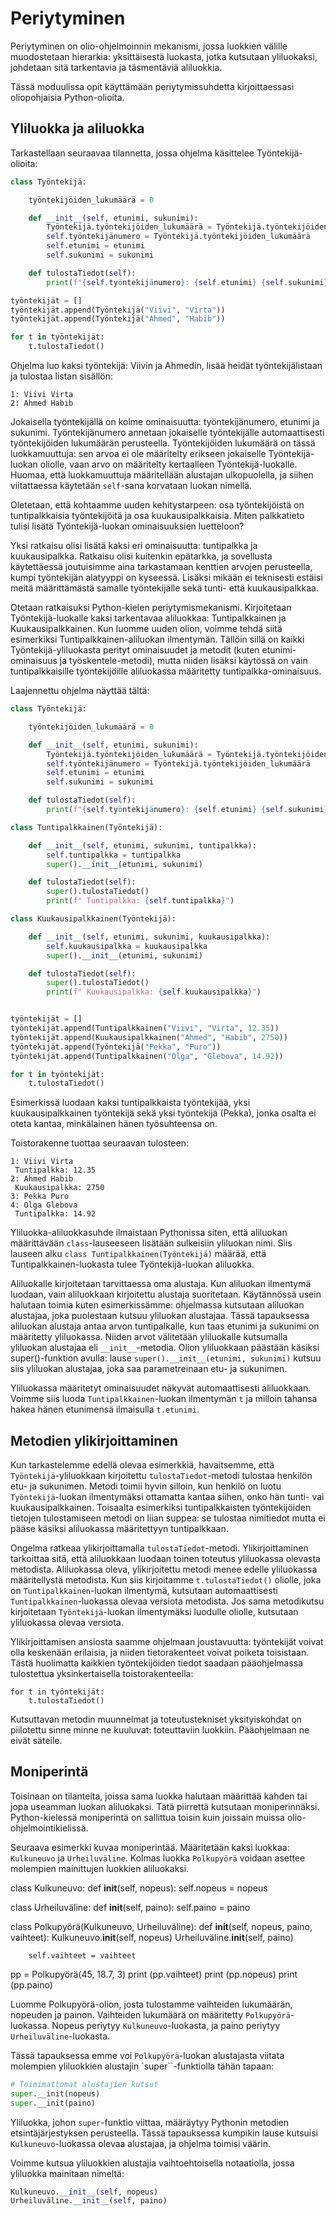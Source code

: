 # Periytyminen

Periytyminen on olio-ohjelmoinnin mekanismi, jossa luokkien välille muodostetaan hierarkia: yksittäisestä
luokasta, jotka kutsutaan yliluokaksi, johdetaan sitä tarkentavia ja täsmentäviä aliluokkia.

Tässä moduulissa opit käyttämään periytymissuhdetta kirjoittaessasi oliopohjaisia Python-olioita.

## Yliluokka ja aliluokka

Tarkastellaan seuraavaa tilannetta, jossa ohjelma käsittelee Työntekijä-olioita:

```python
class Työntekijä:

    työntekijöiden_lukumäärä = 0

    def __init__(self, etunimi, sukunimi):
        Työntekijä.työntekijöiden_lukumäärä = Työntekijä.työntekijöiden_lukumäärä + 1
        self.työntekijänumero = Työntekijä.työntekijöiden_lukumäärä
        self.etunimi = etunimi
        self.sukunimi = sukunimi

    def tulostaTiedot(self):
        print(f"{self.työntekijänumero}: {self.etunimi} {self.sukunimi}")

työntekijät = []
työntekijät.append(Työntekijä("Viivi", "Virta"))
työntekijät.append(Työntekijä("Ahmed", "Habib"))

for t in työntekijät:
    t.tulostaTiedot()
```

Ohjelma luo kaksi työntekijä: Viivin ja Ahmedin, lisää heidät työntekijälistaan ja tulostaa listan sisällön:

``` monospace
1: Viivi Virta
2: Ahmed Habib
```

Jokaisella työntekijällä on kolme ominaisuutta: työntekijänumero, etunimi ja sukunimi. Työntekijänumero annetaan
jokaiselle työntekijälle automaattisesti työntekijöiden lukumäärän perusteella. Työntekijöiden lukumäärä on
tässä luokkamuuttuja: sen arvoa ei ole määritelty erikseen jokaiselle Työntekijä-luokan oliolle, vaan
arvo on määritelty kertaalleen Työntekijä-luokalle. Huomaa, että luokkamuuttuja määritellään alustajan ulkopuolella,
ja siihen viitattaessa käytetään `self`-sana korvataan luokan nimellä.


Oletetaan, että kohtaamme uuden kehitystarpeen: osa työntekijöistä on tuntipalkkaisia työntekijöitä
ja osa kuukausipalkkaisia. Miten palkkatieto tulisi lisätä Työntekijä-luokan ominaisuuksien luetteloon?

Yksi ratkaisu olisi lisätä kaksi eri ominaisuutta: tuntipalkka ja kuukausipalkka. Ratkaisu olisi
kuitenkin epätarkka, ja sovellusta käytettäessä joutuisimme aina tarkastamaan kenttien arvojen perusteella,
kumpi työntekijän alatyyppi on kyseessä. Lisäksi mikään ei teknisesti estäisi meitä määrittämästä
samalle työntekijälle sekä tunti- että kuukausipalkkaa.

Otetaan ratkaisuksi Python-kielen periytymismekanismi.
Kirjoitetaan Työntekijä-luokalle kaksi tarkentavaa aliluokkaa:
Tuntipalkkainen ja Kuukausipalkkainen. Kun luomme uuden olion, voimme tehdä siitä esimerkiksi Tuntipalkkainen-aliluokan
ilmentymän. Tällöin sillä on kaikki Työntekijä-yliluokasta perityt ominaisuudet ja metodit (kuten etunimi-ominaisuus
ja työskentele-metodi), mutta niiden lisäksi käytössä on vain tuntipalkkaisille työntekijöille aliluokassa määritetty
tuntipalkka-ominaisuus.

Laajennettu ohjelma näyttää tältä:

```python
class Työntekijä:

    työntekijöiden_lukumäärä = 0

    def __init__(self, etunimi, sukunimi):
        Työntekijä.työntekijöiden_lukumäärä = Työntekijä.työntekijöiden_lukumäärä + 1
        self.työntekijänumero = Työntekijä.työntekijöiden_lukumäärä
        self.etunimi = etunimi
        self.sukunimi = sukunimi

    def tulostaTiedot(self):
        print(f"{self.työntekijänumero}: {self.etunimi} {self.sukunimi}")

class Tuntipalkkainen(Työntekijä):

    def __init__(self, etunimi, sukunimi, tuntipalkka):
        self.tuntipalkka = tuntipalkka
        super().__init__(etunimi, sukunimi)

    def tulostaTiedot(self):
        super().tulostaTiedot()
        print(f" Tuntipalkka: {self.tuntipalkka}")

class Kuukausipalkkainen(Työntekijä):

    def __init__(self, etunimi, sukunimi, kuukausipalkka):
        self.kuukausipalkka = kuukausipalkka
        super().__init__(etunimi, sukunimi)

    def tulostaTiedot(self):
        super().tulostaTiedot()
        print(f" Kuukausipalkka: {self.kuukausipalkka}")


työntekijät = []
työntekijät.append(Tuntipalkkainen("Viivi", "Virta", 12.35))
työntekijät.append(Kuukausipalkkainen("Ahmed", "Habib", 2750))
työntekijät.append(Työntekijä("Pekka", "Puro"))
työntekijät.append(Tuntipalkkainen("Olga", "Glebova", 14.92))

for t in työntekijät:
    t.tulostaTiedot()

```

Esimerkissä luodaan kaksi tuntipalkkaista työntekijää, yksi kuukausipalkkainen työntekijä sekä yksi työntekijä (Pekka), jonka
osalta ei oteta kantaa, minkälainen hänen työsuhteensa on.

Toistorakenne tuottaa seuraavan tulosteen:
```monospace
1: Viivi Virta
 Tuntipalkka: 12.35
2: Ahmed Habib
 Kuukausipalkka: 2750
3: Pekka Puro
4: Olga Glebova
 Tuntipalkka: 14.92
```


Yliluokka-aliluokkasuhde ilmaistaan Pythonissa siten, että aliluokan määrittävään `class`-lauseeseen
lisätään sulkeisiin yliluokan nimi. Siis lauseen alku `class Tuntipalkkainen(Työntekijä)` määrää,
että Tuntipalkkainen-luokasta tulee Työntekijä-luokan aliluokka.

Aliluokalle kirjoitetaan tarvittaessa oma alustaja. Kun aliluokan ilmentymä luodaan, vain aliluokkaan
kirjoitettu alustaja suoritetaan. Käytännössä usein halutaan toimia kuten esimerkissämme: ohjelmassa kutsutaan
aliluokan alustajaa, joka puolestaan kutsuu yliluokan alustajaa. Tässä tapauksessa aliluokan alustaja
antaa arvon tuntipalkalle, kun taas etunimi ja sukunimi on määritetty yliluokassa. Niiden arvot välitetään
yliluokalle kutsumalla yliluokan alustajaa eli `__init__`-metodia. Olion yliluokkaan päästään käsiksi
super()-funktion avulla: lause `super().__init__(etunimi, sukunimi)` kutsuu siis yliluokan alustajaa,
joka saa parametreinaan etu- ja sukunimen.

Yliluokassa määritetyt ominaisuudet näkyvät automaattisesti aliluokkaan. Voimme siis luoda `Tuntipalkkainen`-luokan ilmentymän
`t` ja milloin tahansa hakea hänen etunimensä ilmaisulla `t.etunimi`.

## Metodien ylikirjoittaminen

Kun tarkastelemme edellä olevaa esimerkkiä, havaitsemme, että `Työntekijä`-yliluokkaan kirjoitettu `tulostaTiedot`-metodi 
tulostaa henkilön etu- ja sukunimen. Metodi toimii hyvin silloin, kun henkilö on luotu `Työntekijä`-luokan
ilmentymäksi ottamatta kantaa siihen, onko hän tunti- vai kuukausipalkkainen. Toisaalta esimerkiksi tuntipalkkaisten
työntekijöiden tietojen tulostamiseen metodi on liian suppea: se tulostaa nimitiedot mutta ei pääse käsiksi
aliluokassa määritettyyn tuntipalkkaan.

Ongelma ratkeaa ylikirjoittamalla `tulostaTiedot`-metodi. Ylikirjoittaminen tarkoittaa sitä, että aliluokkaan
luodaan toinen toteutus yliluokassa olevasta metodista. Aliluokassa oleva, ylikirjoitettu metodi menee edelle
yliluokassa määritellystä metodista. Kun siis kirjoitamme `t.tulostaTiedot()` oliolle, joka on
`Tuntipalkkainen`-luokan ilmentymä, kutsutaan automaattisesti `Tuntipalkkainen`-luokassa olevaa versiota metodista.
Jos sama metodikutsu kirjoitetaan `Työntekijä`-luokan ilmentymäksi luodulle oliolle, kutsutaan yliluokassa
olevaa versiota.

Ylikirjoittamisen ansiosta saamme ohjelmaan joustavuutta: työntekijät voivat olla keskenään erilaisia, ja niiden
tietorakenteet voivat poiketa toisistaan. Tästä huolimatta kaikkien työntekijöiden tiedot saadaan pääohjelmassa
tulostettua yksinkertaisella toistorakenteella:

```
for t in työntekijät:
    t.tulostaTiedot()
```

Kutsuttavan metodin muunnelmat ja toteutustekniset yksityiskohdat on piilotettu sinne minne ne kuuluvat: toteuttaviin luokkiin.
Pääohjelmaan ne eivät säteile.

## Moniperintä

Toisinaan on tilanteita, joissa sama luokka halutaan määrittää kahden tai jopa useamman luokan aliluokaksi.
Tätä piirrettä kutsutaan moniperinnäksi. Python-kielessä moniperintä on sallittua toisin kuin joissain
muissa olio-ohjelmointikielissä.

Seuraava esimerkki kuvaa moniperintää. Määritetään kaksi luokkaa: `Kulkuneuvo` ja `Urheiluväline`. Kolmas luokka `Polkupyörä` voidaan
asettee molempien mainittujen luokkien aliluokaksi.

class Kulkuneuvo:
    def __init__(self, nopeus):
        self.nopeus = nopeus

class Urheiluväline:
    def __init__(self, paino):
        self.paino = paino

class Polkupyörä(Kulkuneuvo, Urheiluväline):
    def __init__(self, nopeus, paino, vaihteet):
        Kulkuneuvo.__init__(self, nopeus)
        Urheiluväline.__init__(self, paino)
        
        self.vaihteet = vaihteet

pp = Polkupyörä(45, 18.7, 3)
print (pp.vaihteet)
print (pp.nopeus)
print (pp.paino)

Luomme Polkupyörä-olion, josta tulostamme vaihteiden lukumäärän, nopeuden ja painon. Vaihteiden lukumäärä on määritetty 
`Polkupyörä`-luokassa. Nopeus periytyy `Kulkuneuvo`-luokasta, ja paino periytyy `Urheiluväline`-luokasta.

Tässä tapauksessa emme voi `Polkupyörä`-luokan alustajasta viitata molempien yliluokkien alustajin
`super``-funktiolla tähän tapaan:
```python
# Toimimattomat alustajien kutsut
super.__init(nopeus)
super.__init(paino)
```
Yliluokka, johon `super`-funktio viittaa, määräytyy Pythonin metodien etsintäjärjestyksen perusteella. Tässä tapauksessa
kumpikin lause kutsuisi `Kulkuneuvo`-luokassa olevaa alustajaa, ja ohjelma toimisi väärin.

Voimme kutsua yliluokkien alustajia vaihtoehtoisella notaatiolla, jossa yliluokka mainitaan nimeltä:

```python
Kulkuneuvo.__init__(self, nopeus)
Urheiluväline.__init__(self, paino)
```
